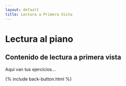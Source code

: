 ```yaml
---
layout: default
title: Lectura a Primera Vista
---
```


# Lectura al piano

## Contenido de lectura a primera vista

Aquí van tus ejercicios...

{% include back-button.html %}
